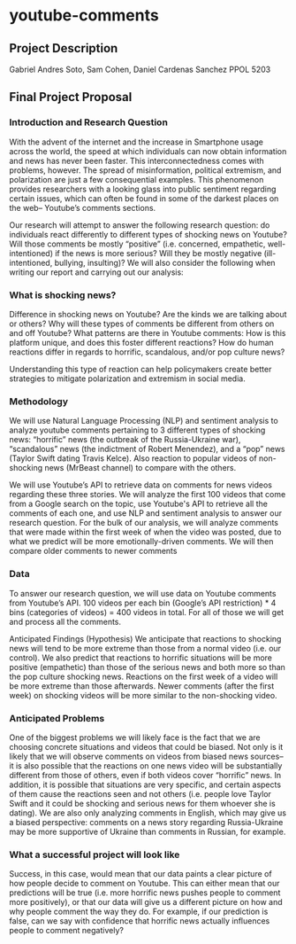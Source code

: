 # youtube-comments

## Project Description
Gabriel Andres Soto, Sam Cohen, Daniel Cardenas Sanchez
PPOL 5203
## Final Project Proposal

### Introduction and Research Question

With the advent of the internet and the increase in Smartphone usage across the world, the speed at which individuals can now obtain information and news has never been faster. This interconnectedness comes with problems, however. The spread of misinformation, political extremism, and polarization are just a few consequential examples. This phenomenon provides researchers with a looking glass into public sentiment regarding certain issues, which can often be found in some of the darkest places on the web– Youtube’s comments sections. 

Our research will attempt to answer the following research question: do individuals react differently to different types of shocking news on Youtube?  Will those comments be mostly “positive” (i.e. concerned, empathetic, well-intentioned) if the news is more serious? Will they be mostly negative (ill-intentioned, bullying, insulting)? We will also consider the following when writing our report and carrying out our analysis:

### What is shocking news?
Difference in shocking news on Youtube? Are the kinds we are talking about or others?
Why will these types of comments be different from others on and off Youtube?
What patterns are there in Youtube comments: How is this platform unique, and does this foster different reactions?
How do human reactions differ in regards to horrific, scandalous, and/or pop culture news?

Understanding this type of reaction can help policymakers create better strategies to mitigate polarization and extremism in social media.

### Methodology

We will use Natural Language Processing (NLP) and sentiment analysis to analyze youtube comments pertaining to 3 different types of shocking news: “horrific” news (the outbreak of the Russia-Ukraine war), “scandalous” news (the indictment of Robert Menendez), and a “pop” news (Taylor Swift dating Travis Kelce). Also reaction to popular videos of non-shocking news (MrBeast channel) to compare with the others.

We will use Youtube’s API to retrieve data on comments for news videos regarding these three stories. We will analyze the first 100 videos that come from a Google search on the topic, use Youtube's API to retrieve all the comments of each one, and use NLP and sentiment analysis to answer our research question. For the bulk of our analysis, we will analyze comments that were made within the first week of when the video was posted, due to what we predict will be more emotionally-driven comments. We will then compare older comments to newer comments

### Data

To answer our research question, we will use data on Youtube comments from Youtube’s API. 
100 videos per each bin (Google’s API restriction) * 4 bins (categories of videos) = 400 videos in total. For all of those we will get and process all the comments.

Anticipated Findings (Hypothesis)
We anticipate that reactions to shocking news will tend to be more extreme than those from a normal video (i.e. our control). 
We also predict that reactions to horrific situations will be more positive (empathetic) than those of the serious news and both more so than the pop culture shocking news. 
Reactions on the first week of a video will be more extreme than those afterwards. 
Newer comments (after the first week) on shocking videos will be more similar to the non-shocking video.

### Anticipated Problems

One of the biggest problems we will likely face is the fact that we are choosing concrete situations and videos that could be biased. Not only is it likely that we will observe comments on videos from biased news sources– it is also possible that the reactions on one news video will be substantially different from those of others, even if both videos cover “horrific” news. In addition, it is possible that situations are very specific, and certain aspects of them cause the reactions seen and not others (i.e. people love Taylor Swift and it could be shocking and serious news for them whoever she is dating). We are also only analyzing comments in English, which may give us a biased perspective: comments on a news story regarding Russia-Ukraine may be more supportive of Ukraine than comments in Russian, for example. 

### What a successful project will look like

Success, in this case, would mean that our data paints a clear picture of how people decide to comment on Youtube. This can either mean that our predictions will be true (i.e. more horrific news pushes people to comment more positively), or that our data will give us a different picture on how and why people comment the way they do. For example, if our prediction is false, can we say with confidence that horrific news actually influences people to comment negatively?



















